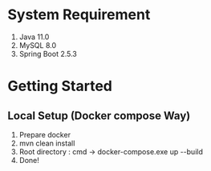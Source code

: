 # System Requirement
1. Java 11.0
2. MySQL 8.0
3. Spring Boot 2.5.3

# Getting Started

## Local Setup (Docker compose Way)
1. Prepare docker
2. mvn clean install
3. Root directory : cmd -> docker-compose.exe up --build
4. Done!